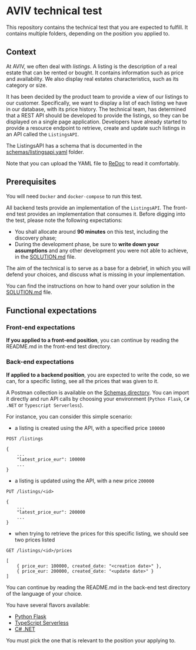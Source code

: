 # AVIV technical test

This repository contains the technical test that you are expected to fulfill. It contains multiple folders, depending
on the position you applied to.

## Context

At AVIV, we often deal with _listings_. A listing is the description of a real estate that can be rented or bought. It
contains information such as price and availability. We also display real estates characteristics, such as its category
or size.

It has been decided by the product team to provide a view of our listings to our customer. Specifically, we want to display
a list of each listing we have in our database, with its price history. The technical team, has determined that a REST
API should be developed to provide the listings, so they can be displayed on a single page application. Developers have
already started to provide a resource endpoint to retrieve, create and update such listings in an API called the
`ListingsAPI`.

The ListingsAPI has a schema that is documented in the [schemas/listingsapi.yaml](./schemas/listingsapi.yaml) folder.

Note that you can upload the YAML file to [ReDoc](https://redocly.github.io/redoc/) to read it comfortably.

## Prerequisites

You will need `Docker` and `docker-compose` to run this test.

All backend tests provide an implementation of the `ListingsAPI`. The front-end test provides an implementation that
consumes it. Before digging into the test, please note the following expectations:

- You shall allocate around **90 minutes** on this test, including the discovery phase;
- During the development phase, be sure to **write down your assumptions** and any other development you were not
  able to achieve, in the [SOLUTION.md](./SOLUTION.md) file.

The aim of the technical is to serve as a base for a debrief, in which you will defend your choices, and discuss what is
missing in your implementation.

You can find the instructions on how to hand over your solution in the [SOLUTION.md](./SOLUTION.md) file.

## Functional expectations

### Front-end expectations

**If you applied to a front-end position**, you can continue by reading the README.md in the front-end test directory.

### Back-end expectations

**If applied to a backend position**, you are expected to write the code, so we can, for a specific listing,
see all the prices that was given to it.

A Postman collection is available on the [Schemas directory](./schemas/postman). You can import it directly and run
API calls by choosing your environment (`Python Flask`, `C# .NET` or `Typescript Serverless`).

For instance, you can consider this simple scenario:

- a listing is created using the API, with a specified price `100000`

```
POST /listings

{
    ...
    "latest_price_eur": 100000
    ...
}
```

- a listing is updated using the API, with a new price `200000`

```
PUT /listings/<id>

{
    ...
    "latest_price_eur": 200000
    ...
}
```

- when trying to retrieve the prices for this specific listing, we should see two prices listed

```
GET /listings/<id>/prices

[
    { price_eur: 100000, created_date: "<creation date>" },
    { price_eur: 200000, created_date: "<update date>" }
]
```

You can continue by reading the README.md in the back-end test directory of the language of your choice.

You have several flavors available:
- [Python Flask](./python-flask)
- [TypeScript Serverless](./typescript-serverless)
- [C# .NET](./c#-dotnet)

You must pick the one that is relevant to the position your applying to.
